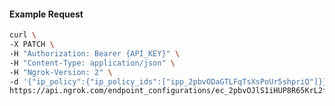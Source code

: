 <!-- Code generated for API Clients. DO NOT EDIT. -->

#### Example Request

```bash
curl \
-X PATCH \
-H "Authorization: Bearer {API_KEY}" \
-H "Content-Type: application/json" \
-H "Ngrok-Version: 2" \
-d '{"ip_policy":{"ip_policy_ids":["ipp_2pbvODaGTLFqTsXsPoUr5shpriQ"]}}' \
https://api.ngrok.com/endpoint_configurations/ec_2pbvOJlS1iHUP8R65KrL2fwQ8kp
```
